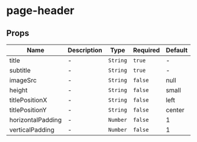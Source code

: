 # page-header

## Props

<!-- @vuese:page-header:props:start -->
|Name|Description|Type|Required|Default|
|---|---|---|---|---|
|title|-|`String`|`true`|-|
|subtitle|-|`String`|`true`|-|
|imageSrc|-|`String`|`false`|null|
|height|-|`String`|`false`|small|
|titlePositionX|-|`String`|`false`|left|
|titlePositionY|-|`String`|`false`|center|
|horizontalPadding|-|`Number`|`false`|1|
|verticalPadding|-|`Number`|`false`|1|

<!-- @vuese:page-header:props:end -->


